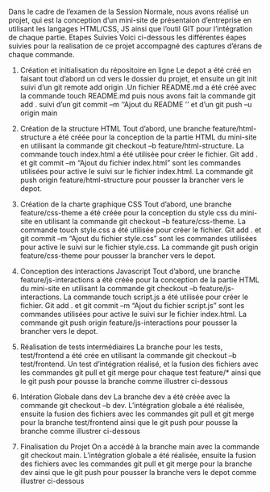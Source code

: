Dans le cadre de l’examen de la Session Normale, nous avons réalisé un projet, qui est la conception d’un mini-site de présentaion d’entreprise en utilisant les langages HTML/CSS, JS ainsi que l’outil GIT pour l’intégration de chaque partie.
Etapes Suivies
Voici ci-dessous les différentes éapes suivies pour la realisation de ce projet accompagné des captures d’érans de chaque commande.
1.	Création et initialisation du répositoire en ligne
Le depot a été créé en faisant tout d’abord un cd vers le dossier du projet, et ensuite un git init suivi d’un git remote add origin <url du depot>.Un fichier README.md a été créé avec la commande touch README.md puis nous avons fait la commande git add . suivi d’un git commit –m  ‘‘Ajout du README ’’ et d’un git push –u origin main

2.	Création de la structure HTML
Tout d’abord, une branche feature/html-structure a été créée pour la conception de la partie HTML du mini-site en utilisant la commande git checkout –b feature/html-structure. La commande touch index.html a été utilisée pour créer le fichier. Git add . et git commit –m “Ajout du fichier index.html” sont les commandes utilisées pour active le suivi sur le fichier index.html. La commande git push origin feature/html-structure pour pousser la brancher vers le depot.

3.	Création de la charte graphique CSS
Tout d’abord, une branche feature/css-theme a été créée pour la conception du style css du mini-site en utilisant la commande git checkout –b feature/css-theme. La commande touch style.css a été utilisée pour créer le fichier. Git add . et git commit –m “Ajout du fichier style.css” sont les commandes utilisées pour active le suivi sur le fichier style.css. La commande git push origin feature/css-theme pour pousser la brancher vers le depot.
 
4.	Conception des interactions Javascript
Tout d’abord, une branche feature/js-interactions a été créée pour la conception de la partie HTML du mini-site en utilisant la commande git checkout –b feature/js-interactions. La commande touch script.js a été utilisée pour créer le fichier. Git add . et git commit –m “Ajout du fichier script.js” sont les commandes utilisées pour active le suivi sur le fichier index.html. La commande git push origin feature/js-interactions pour pousser la brancher vers le depot.
 
5.	Réalisation de tests intermédiaires
La branche pour les tests, test/frontend a été crée en utilisant la commande  git checkout –b test/frontend. Un test d’intégration réalisé, et la fusion des fichiers avec les commandes git pull  et git merge pour chaque test feature/* ainsi que le git push pour pousse la branche comme illustrer ci-dessous

6.	Intération Globale dans dev
La branche dev a été créée avec la commande  git checkout –b dev. L’intégration globale a été réalisée, ensuite la fusion des fichiers avec les commandes git pull  et git merge pour la branche test/frontend ainsi que le git push pour pousse la branche comme illustrer ci-dessous
 
7.	Finalisation du Projet
On a accédé à la branche main avec la commande  git checkout main. L’intégration globale a été réalisée, ensuite la fusion des fichiers avec les commandes git pull  et git merge pour la branche dev ainsi que le git push pour pousser la branche vers le depot comme illustrer ci-dessous
 

